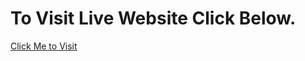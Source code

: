 # To Visit Live Website Click Below.

[Click Me to Visit](https://firozanam.github.io/website-html-css-bootstrap/)